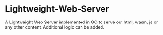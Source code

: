 # Lightweight-Web-Server
A Lightweight Web Server implemented in GO to serve out html, wasm, js or any other content. Additional logic can be added.
